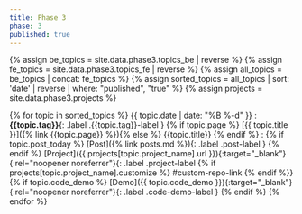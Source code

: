 ```yaml
---
title: Phase 3
phase: 3
published: true
---
```


{% assign be_topics = site.data.phase3.topics_be | reverse %}
{% assign fe_topics = site.data.phase3.topics_fe | reverse %}
{% assign all_topics = be_topics | concat: fe_topics %}
{% assign sorted_topics = all_topics | sort: 'date' | reverse | where: "published", "true" %}
{% assign projects = site.data.phase3.projects %}


{% for topic in sorted_topics %}
{{ topic.date | date: "%B %-d" }}
: **{{topic.tag}}**{: .label .{{topic.tag}}-label } {% if topic.page %} [{{ topic.title }}]({% link {{topic.page}} %}){% else %} {{topic.title}} {% endif %}
: {% if topic.post_today %} [Post]({% link posts.md %}){: .label .post-label } {% endif %} [Project]({{ projects[topic.project_name].url }}){:target="_blank"}{:rel="noopener noreferrer"}{: .label .project-label {% if projects[topic.project_name].customize %} #custom-repo-link {% endif %}}  {% if topic.code_demo %} [Demo]({{ topic.code_demo }}){:target="_blank"}{:rel="noopener noreferrer"}{: .label .code-demo-label } {% endif %}
{% endfor %}
